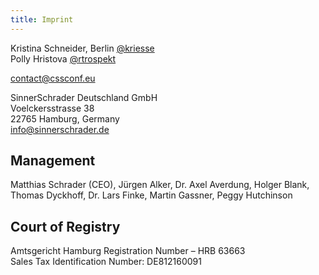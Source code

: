 ```yaml
---
title: Imprint
---
```


Kristina Schneider, Berlin [@kriesse](https://twitter.com/kriesse)<br/>
Polly Hristova [@rtrospekt](https://twitter.com/rtrospekt)


[contact@cssconf.eu](mailto://contact@cssconf.eu)

  
SinnerSchrader Deutschland GmbH<br/>
Voelckersstrasse 38<br/>
22765 Hamburg, Germany<br/>
[info@sinnerschrader.de](mailto://info@sinnerschrader.com)


## Management
Matthias Schrader (CEO), Jürgen Alker, Dr. Axel Averdung, Holger Blank, Thomas Dyckhoff, Dr. Lars Finke, Martin Gassner, Peggy Hutchinson


## Court of Registry
Amtsgericht Hamburg Registration Number – HRB 63663<br/>
Sales Tax Identification Number: DE812160091
